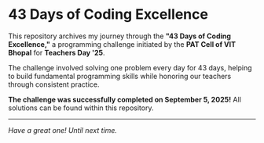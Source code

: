 # 43 Days of Coding Excellence

This repository archives my journey through the **"43 Days of Coding Excellence,"** a programming challenge initiated by the **PAT Cell of VIT Bhopal** for **Teachers Day '25**.

The challenge involved solving one problem every day for 43 days, helping to build fundamental programming skills while honoring our teachers through consistent practice.

**The challenge was successfully completed on September 5, 2025!** All solutions can be found within this repository.

---

*Have a great one! Until next time.*
